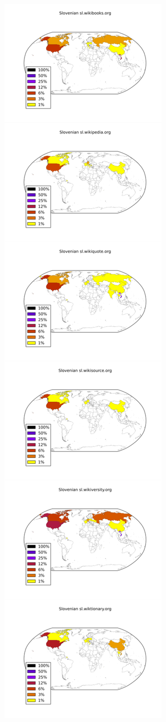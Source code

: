 ![](/images/Slovenian-sl.wikibooks.org.png)
![](/images/Slovenian-sl.wikipedia.org.png)
![](/images/Slovenian-sl.wikiquote.org.png)
![](/images/Slovenian-sl.wikisource.org.png)
![](/images/Slovenian-sl.wikiversity.org.png)
![](/images/Slovenian-sl.wiktionary.org.png)
